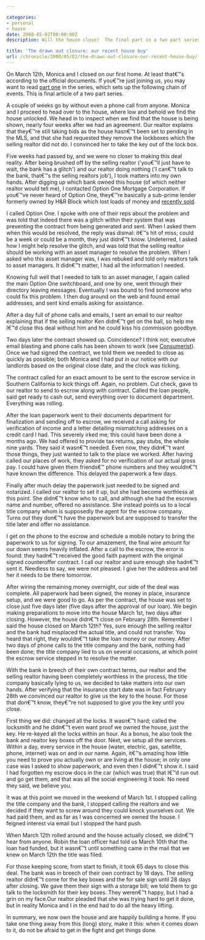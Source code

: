 ```yaml
---

categories:
- personal
- house
date: 2008-05-02T00:00:00Z
description: Will the house close?  The final part in a two part series.

title: 'The drawn out closure: our recent house buy'
url: /chronicle/2008/05/02/the-drawn-out-closure-our-recent-house-buy/
---
```


On March 12th, Monica and I closed on our first home.  At least that€™s according to the official documents.  If you€™re just joining us, you may want to read <a href="http://justinribeiro.com/chronicle/2008/04/22/the-search-buying-our-first-house/">part one</a> in the series, which sets up the following chain of events.  This is final article of a two part series.

A couple of weeks go by without even a phone call from anyone.  Monica and I proceed to head over to the house, where low and behold we find the house unlocked.  We head in to inspect when we find that the house is being shown, nearly four weeks after we had an agreement.  Our realtor explains that they€™re still taking bids as the house hasn€™t been set to pending in the MLS, and that she had requested they remove the lockboxes which the selling realtor did not do.  I convinced her to take the key out of the lock box.

Five weeks had passed by, and we were no closer to making this deal reality.  After being brushed off by the selling realtor ('you€™ll just have to wait, the bank has a glitch') and our realtor doing nothing ('I can€™t talk to the bank, that€™s the selling realtors job'), I took matters into my own hands.  After digging up which bank owned this house (of which neither realtor would tell me), I contacted Option One Mortgage Corporation.  If you€™ve never heard of Option One, they€™re basically a sub-prime lender formerly owned by H&R Block which lost loads of money and <a href="http://www.forbes.com/markets/feeds/afx/2008/05/01/afx4957930.html">recently sold</a>.

I called Option One.  I spoke with one of their reps about the problem and was told that indeed there was a glitch within their system that was preventing the contract from being generated and sent.  When I asked them when this would be resolved, the reply was dismal: it€™s hit of miss; could be a week or could be a month, they just didn€™t know.  Undeterred, I asked how I might help resolve the glitch, and was told that the selling realtor should be working with an asset manager to resolve the problem.  When I asked who this asset manager was, I was rebuked and told only realtors talk to asset managers.  It didn€™t matter, I had all the information I needed.

Knowing full well that I needed to talk to an asset manager, I again called the main Option One switchboard, and one by one, went through their directory leaving messages.  Eventually I was bound to find someone who could fix this problem.  I then dug around on the web and found email addresses, and sent kind emails asking for assistance.

After a day full of phone calls and emails, I sent an email to our realtor explaining that if the selling realtor Ken didn€™t get on the ball, so help me I€™d close this deal without him and he could kiss his commission goodbye.

Two days later the contract showed up.  Coincidence?  I think not; executive email blasting and phone calls has been shown to work (see <a href="http://consumerist.com/">Consumerist</a>). Once we had signed the contract, we told them we needed to close as quickly as possible; both Monica and I had put in our notice with our landlords based on the original close date, and the clock was ticking.

The contract called for an exact amount to be sent to the escrow service in Southern California to kick things off.  Again, no problem.  Cut check, gave to our realtor to send to escrow along with contract.  Called the loan people, said get ready to cash out, send everything over to document department.  Everything was rolling.

After the loan paperwork went to their documents department for finalization and sending off to escrow, we received a call asking for verification of income and a letter detailing mismatching addresses on a credit card I had.  This severely irked me; this could have been done a months ago.  We had offered to provide tax returns, pay stubs, the whole nine yards.  They said it wasn€™t needed.  Even now, they didn€™t want those things, they just wanted to talk to the place we worked.  After having called our places of work, they asked for no verification of our actual gross pay.  I could have given them friends€™ phone numbers and they wouldn€™t have known the difference.  This delayed the paperwork a few days.

Finally after much delay the paperwork just needed to be signed and notarized.  I called our realtor to set it up, but she had become worthless at this point.  She didn€™t know who to call, and although she had the escrows name and number, offered no assistance.  She instead points us to a local title company whom is supposedly the agent for the escrow company.  Turns out they don€™t have the paperwork but are supposed to transfer the title later and offer no assistance.

I get on the phone to the escrow and schedule a mobile notary to bring the paperwork to us for signing.  To our amazement, the final wire amount for our down seems heavily inflated.  After a call to the escrow, the error is found: they hadn€™t received the good faith payment with the original signed counteroffer contract.  I call our realtor and sure enough she hadn€™t sent it.  Needless to say, we were not pleased.  I give her the address and tell her it needs to be there tomorrow.

After wiring the remaining money overnight, our side of the deal was complete.  All paperwork had been signed, the money in place, insurance setup, and we were good to go.  As per the contract, the house was set to close just five days later (five days after the approval of our loan).  We begin making preparations to move into the house March 1st, two days after closing.  However, the house didn€™t close on February 28th.  Remember I said the house closed on March 12th?  Yes, sure enough the selling realtor and the bank had misplaced the actual title, and could not transfer.  You heard that right, they wouldn€™t take the loan money or our money.  After two days of phone calls to the title company and the bank, nothing had been done; the title company lied to us on several occasions, at which point the escrow service stepped in to resolve the matter.

With the bank in breech of their own contract terms, our realtor and the selling realtor having been completely worthless in the process, the title company basically lying to us, we decided to take matters into our own hands.  After verifying that the insurance start date was in fact February 28th we convinced our realtor to give us the key to the house.  For those that don€™t know, they€™re not supposed to give you the key until you close.

First thing we did: changed all the locks.  It wasn€™t hard; called the locksmith and he didn€™t even want proof we owned the house, just the key.  He re-keyed all the locks within an hour.  As a bonus, he also took the bank and realtor key boxes off the door.  Next, we setup all the services.  Within a day, every service in the house (water, electric, gas, satellite, phone, internet) was on and in our name.  Again, it€™s amazing how little you need to prove you actually own or are living at the house; in only one case was I asked to show paperwork, and even then I didn€™t show it.  I said I had forgotten my escrow docs in the car (which was true) that I€™d run out and go get them, and that was all the social engineering it took.  No need they said, we believe you.

It was at this point we moved in the weekend of March 1st.  I stopped calling the title company and the bank, I stopped calling the realtors and we decided if they want to screw around they could knock yourselves out.  We had paid them, and as far as I was concerned we owned the house.  I feigned interest via email but I stopped the hard push.

When March 12th rolled around and the house actually closed, we didn€™t hear from anyone.  Robin the loan officer had told us March 10th that the loan had funded, but it wasn€™t until something came in the mail that we knew on March 12th the title was filed.

For those keeping score, from start to finish, it took 65 days to close this deal. The bank was in breech of their own contract by 18 days.  The selling realtor didn€™t come for the key boxes and the for sale sign until 28 days after closing.  We gave them their sign with a storage bill; we told them to go talk to the locksmith for their key boxes.  They weren€™t happy, but I had a grin on my face.Our realtor pleaded that she was trying hard to get it done, but in reality Monica and I in the end had to do all the heavy lifting.

In summary, we now own the house and are happily building a home.  If you take one thing away from this (long) story, make it this: when it comes down to it, do not be afraid to get in the fight and get things done.
